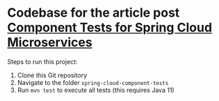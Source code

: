 # Codebase for the article post [Component Tests for Spring Cloud Microservices](https://dzone.com/articles/Component-Tests-for-Spring-Cloud-Microservices)

Steps to run this project:

1. Clone this Git repository
2. Navigate to the folder `spring-cloud-component-tests`
3. Run `mvn test` to execute all tests (this requires Java 11)
